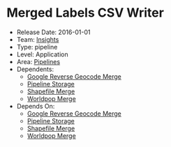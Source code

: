 # Merged Labels CSV Writer
* Release Date: 2016-01-01
* Team: [Insights](../teams/insights.md)
* Type: pipeline
* Level: Application
* Area: [Pipelines](../areas/pipelines.png)
* Dependents:
  * [Google Reverse Geocode Merge](google-reverse-geocode-merge.md)
  * [Pipeline Storage](pipeline-storage.md)
  * [Shapefile Merge](shapefile-merge.md)
  * [Worldpop Merge](worldpop-merge.md)
* Depends On:
  * [Google Reverse Geocode Merge](google-reverse-geocode-merge.md)
  * [Pipeline Storage](pipeline-storage.md)
  * [Shapefile Merge](shapefile-merge.md)
  * [Worldpop Merge](worldpop-merge.md)
